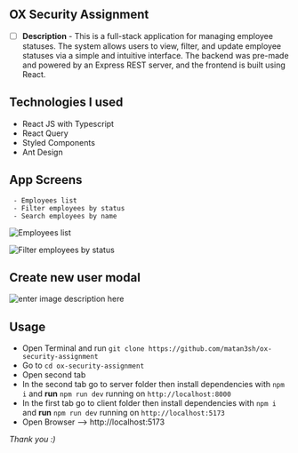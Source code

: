 ## OX Security Assignment

- [ ] **Description** - This is a full-stack application for managing employee statuses.
      The system allows users to view, filter, and update employee statuses via a simple and intuitive interface.
      The backend was pre-made and powered by an Express REST server, and the frontend is built using React.

## Technologies I used

- React JS with Typescript
- React Query
- Styled Components
- Ant Design

## App Screens

     - Employees list
     - Filter employees by status
     - Search employees by name

![Employees list](https://i.ibb.co/yh7M4sn/1.jpg)

![Filter employees by status](https://i.ibb.co/59pL1Cd/2.jpg)

## Create new user modal

![enter image description here](https://i.ibb.co/c6kRCnR/3.jpg)

## Usage

- Open Terminal and run `git clone https://github.com/matan3sh/ox-security-assignment`
- Go to `cd ox-security-assignment`
- Open second tab
- In the second tab go to server folder then install dependencies with `npm i` and **run** `npm run dev` running on `http://localhost:8000`
- In the first tab go to client folder then install dependencies with `npm i` and **run** `npm run dev` running on `http://localhost:5173`
- Open Browser --> http://localhost:5173

_Thank you :)_
